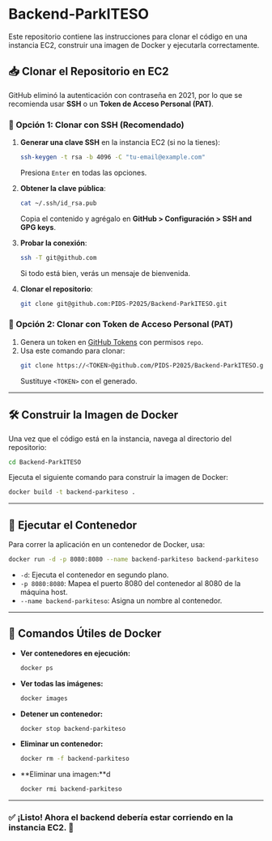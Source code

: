 # Backend-ParkITESO

Este repositorio contiene las instrucciones para clonar el código en una instancia EC2, construir una imagen de Docker y ejecutarla correctamente.

## 📥 Clonar el Repositorio en EC2

GitHub eliminó la autenticación con contraseña en 2021, por lo que se recomienda usar **SSH** o un **Token de Acceso Personal (PAT)**.

### 🔹 Opción 1: Clonar con SSH (Recomendado)

1. **Generar una clave SSH** en la instancia EC2 (si no la tienes):

   ```sh
   ssh-keygen -t rsa -b 4096 -C "tu-email@example.com"
   ```

   Presiona `Enter` en todas las opciones.

2. **Obtener la clave pública**:

   ```sh
   cat ~/.ssh/id_rsa.pub
   ```

   Copia el contenido y agrégalo en **GitHub > Configuración > SSH and GPG keys**.

3. **Probar la conexión**:

   ```sh
   ssh -T git@github.com
   ```

   Si todo está bien, verás un mensaje de bienvenida.

4. **Clonar el repositorio**:
   ```sh
   git clone git@github.com:PIDS-P2025/Backend-ParkITESO.git
   ```

### 🔹 Opción 2: Clonar con Token de Acceso Personal (PAT)

1. Genera un token en [GitHub Tokens](https://github.com/settings/tokens) con permisos `repo`.
2. Usa este comando para clonar:
   ```sh
   git clone https://<TOKEN>@github.com/PIDS-P2025/Backend-ParkITESO.git
   ```
   Sustituye `<TOKEN>` con el generado.

---

## 🛠 Construir la Imagen de Docker

Una vez que el código está en la instancia, navega al directorio del repositorio:

```sh
cd Backend-ParkITESO
```

Ejecuta el siguiente comando para construir la imagen de Docker:

```sh
docker build -t backend-parkiteso .
```

---

## 🚀 Ejecutar el Contenedor

Para correr la aplicación en un contenedor de Docker, usa:

```sh
docker run -d -p 8080:8080 --name backend-parkiteso backend-parkiteso
```

- `-d`: Ejecuta el contenedor en segundo plano.
- `-p 8080:8080`: Mapea el puerto 8080 del contenedor al 8080 de la máquina host.
- `--name backend-parkiteso`: Asigna un nombre al contenedor.

---

## 📌 Comandos Útiles de Docker

- **Ver contenedores en ejecución:**
  ```sh
  docker ps
  ```
- **Ver todas las imágenes:**
  ```sh
  docker images
  ```
- **Detener un contenedor:**
  ```sh
  docker stop backend-parkiteso
  ```
- **Eliminar un contenedor:**
  ```sh
  docker rm -f backend-parkiteso
  ```
- **Eliminar una imagen:**d
  ```sh
  docker rmi backend-parkiteso
  ```

---

### ✅ ¡Listo! Ahora el backend debería estar corriendo en la instancia EC2. 🎉
